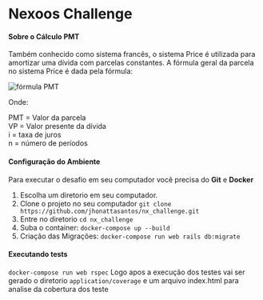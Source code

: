 
# Nexoos Challenge
#### Sobre o Cálculo PMT
Também conhecido como sistema francês, o sistema Price é utilizada para amortizar uma dívida com parcelas constantes. A fórmula geral da parcela no sistema Price é dada pela fórmula:

![fórmula PMT](https://github.com/jhonattasantos/nx_challenge/blob/master/formula.gif)

Onde:

PMT = Valor da parcela  
VP = Valor presente da dívida  
i = taxa de juros  
n = número de períodos

 #### Configuração do Ambiente
Para executar o desafio em seu computador você precisa do **Git** e **Docker**

1.  Escolha um diretorio em seu computador.
2.  Clone o projeto no seu computador
	 `git clone https://github.com/jhonattasantos/nx_challenge.git`
3.  Entre no diretorio  `cd nx_challenge`
4.  Suba o container:  `docker-compose up --build`
5.  Criação das Migrações:  `docker-compose run web rails db:migrate`

 #### Executando tests
 `docker-compose run web rspec`
 Logo apos a execução dos testes vai ser gerado o diretorio `application/coverage` e um arquivo index.html para analise da cobertura dos teste